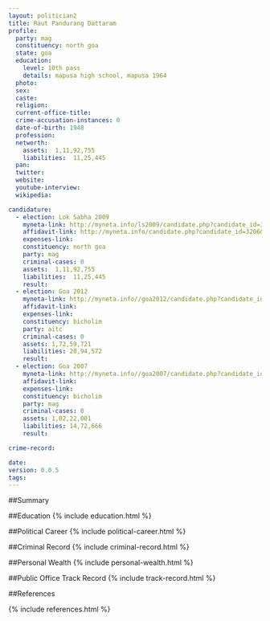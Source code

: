 ```yaml
---
layout: politician2
title: Raut Pandurang Dattaram
profile: 
  party: mag
  constituency: north goa
  state: goa
  education: 
    level: 10th pass
    details: mapusa high school, mapusa 1964
  photo: 
  sex: 
  caste: 
  religion: 
  current-office-title: 
  crime-accusation-instances: 0
  date-of-birth: 1948
  profession: 
  networth: 
    assets:  1,11,92,755
    liabilities:  11,25,445
  pan: 
  twitter: 
  website: 
  youtube-interview: 
  wikipedia: 

candidature: 
  - election: Lok Sabha 2009
    myneta-link: http://myneta.info/ls2009/candidate.php?candidate_id=3206
    affidavit-link: http://myneta.info/candidate.php?candidate_id=3206&scan=original
    expenses-link: 
    constituency: north goa 
    party: mag
    criminal-cases: 0
    assets:  1,11,92,755
    liabilities:  11,25,445
    result:  
  - election: Goa 2012
    myneta-link: http://myneta.info//goa2012/candidate.php?candidate_id=89
    affidavit-link: 
    expenses-link: 
    constituency: bicholim 
    party: aitc
    criminal-cases: 0
    assets: 1,72,59,721
    liabilities: 20,94,572
    result:  
  - election: Goa 2007
    myneta-link: http://myneta.info//goa2007/candidate.php?candidate_id=122
    affidavit-link: 
    expenses-link: 
    constituency: bicholim 
    party: mag
    criminal-cases: 0
    assets: 1,02,22,001
    liabilities: 14,72,666
    result:  

crime-record: 

date: 
version: 0.0.5
tags: 
---
```

##Summary


##Education
{% include education.html %}


##Political Career
{% include political-career.html %}


##Criminal Record
{% include criminal-record.html %}


##Personal Wealth
{% include personal-wealth.html %}


##Public Office Track Record
{% include track-record.html %}


##References


{% include references.html %}